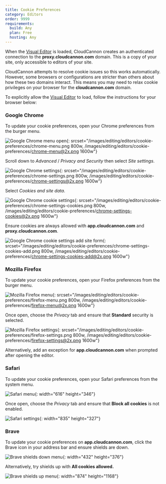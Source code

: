 ```yaml
---
title: Cookie Preferences
category: Editors
order: 9999
requirements:
  build: Any
  plan: Free
  hosting: Any
---
```


When the [Visual Editor](/editing/editors/visual-editor/) is loaded, CloudCannon creates an authenticated connection to the **proxy.cloudcannon.com** domain. This is a copy of your site, only accessible to editors of your site.

CloudCannon attempts to resolve cookie issues so this works automatically. However, some browsers or configurations are stricter than others about how these two domains interact. This means you may need to relax cookie privileges on your browser for the **cloudcannon.com** domain.

To explicitly allow the [Visual Editor](/editing/editors/visual-editor/) to load, follow the instructions for your browser below:

### Google Chrome

To update your cookie preferences, open your Chrome preferences from the burger menu.

![Google Chrome menu open](/images/editing/editors/cookie-preferences/chrome-menu.png){: srcset="/images/editing/editors/cookie-preferences/chrome-menu.png 800w, /images/editing/editors/cookie-preferences/chrome-menu@2x.png 1600w"}

Scroll down to *Advanced* / *Privacy and Security* then select *Site settings*.

![Google Chrome settings](/images/editing/editors/cookie-preferences/chrome-settings.png){: srcset="/images/editing/editors/cookie-preferences/chrome-settings.png 800w, /images/editing/editors/cookie-preferences/chrome-settings@2x.png 1600w"}

Select *Cookies and site data*.

![Google Chrome cookie settings](/images/editing/editors/cookie-preferences/chrome-settings-cookies.png){: srcset="/images/editing/editors/cookie-preferences/chrome-settings-cookies.png 800w, /images/editing/editors/cookie-preferences/chrome-settings-cookies@2x.png 1600w"}

Ensure cookies are always allowed with **app.cloudcannon.com** and **proxy.cloudcannon.com**.

![Google Chrome cookie settings add site form](/images/editing/editors/cookie-preferences/chrome-settings-cookies-add.png){: srcset="/images/editing/editors/cookie-preferences/chrome-settings-cookies-add.png 800w, /images/editing/editors/cookie-preferences/chrome-settings-cookies-add@2x.png 1600w"}

### Mozilla Firefox

To update your cookie preferences, open your Firefox preferences from the burger menu.

![Mozilla Firefox menu](/images/editing/editors/cookie-preferences/firefox-menu.png){: srcset="/images/editing/editors/cookie-preferences/firefox-menu.png 800w, /images/editing/editors/cookie-preferences/firefox-menu@2x.png 1600w"}

Once open, choose the *Privacy* tab and ensure that **Standard** security is selected.

![Mozilla Firefox settings](/images/editing/editors/cookie-preferences/firefox-settings.png){: srcset="/images/editing/editors/cookie-preferences/firefox-settings.png 800w, /images/editing/editors/cookie-preferences/firefox-settings@2x.png 1600w"}

Alternatively, add an exception for **app.cloudcannon.com** when prompted after opening the editor.

### Safari

To update your cookie preferences, open your Safari preferences from the system menu.

![Safari menu](/images/editing/editors/cookie-preferences/safari-menu.png){: width="616" height="346"}

Once open, choose the *Privacy* tab and ensure that **Block all cookies** is not enabled.

![Safari settings](/images/editing/editors/cookie-preferences/safari-settings.png){: width="835" height="327"}

### Brave

To update your cookie preferences on **app.cloudcannon.com**, click the Brave icon in your address bar and ensure shields are down.

![Brave shields down menu](/images/editing/editors/cookie-preferences/brave-shields-down.png){: width="432" height="376"}

Alternatively, try shields up with **All cookies allowed.**

![Brave shields up menu](/images/editing/editors/cookie-preferences/brave-shields-up.png){: width="874" height="1168"}
